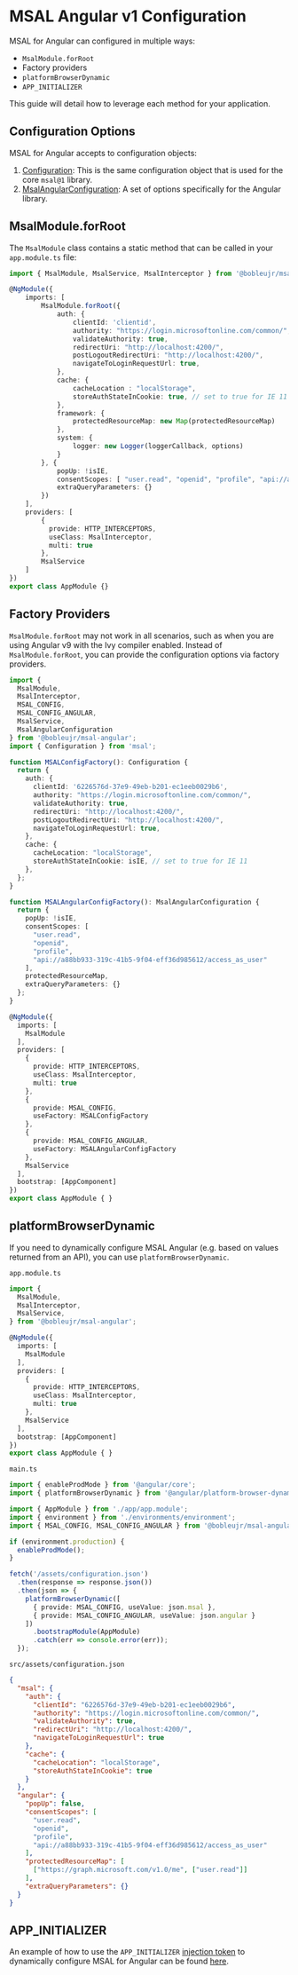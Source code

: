 # MSAL Angular v1 Configuration

MSAL for Angular can configured in multiple ways:

- `MsalModule.forRoot`
- Factory providers
- `platformBrowserDynamic`
- `APP_INITIALIZER`

This guide will detail how to leverage each method for your application.

## Configuration Options

MSAL for Angular accepts to configuration objects:

1. [Configuration](https://azuread.github.io/microsoft-authentication-library-for-js/ref/msal-core/modules/_configuration_.html#configuration): This is the same configuration object that is used for the core `msal@1` library.
2. [MsalAngularConfiguration](https://azuread.github.io/microsoft-authentication-library-for-js/ref/msal-angular/modules/_msal_angular_configuration_.html): A set of options specifically for the Angular library.

## MsalModule.forRoot

The `MsalModule` class contains a static method that can be called in your `app.module.ts` file:

```typescript
import { MsalModule, MsalService, MsalInterceptor } from '@bobleujr/msal-angular';

@NgModule({
    imports: [
        MsalModule.forRoot({
            auth: {
                clientId: 'clientid',
                authority: "https://login.microsoftonline.com/common/",
                validateAuthority: true,
                redirectUri: "http://localhost:4200/",
                postLogoutRedirectUri: "http://localhost:4200/",
                navigateToLoginRequestUrl: true,
            },
            cache: {
                cacheLocation : "localStorage",
                storeAuthStateInCookie: true, // set to true for IE 11
            },
            framework: {
                protectedResourceMap: new Map(protectedResourceMap)
            },
            system: {
                logger: new Logger(loggerCallback, options)
            }
        }, {
            popUp: !isIE,
            consentScopes: [ "user.read", "openid", "profile", "api://a88bb933-319c-41b5-9f04-eff36d985612/access_as_user"],
            extraQueryParameters: {}
        })
    ],
    providers: [
        {
          provide: HTTP_INTERCEPTORS,
          useClass: MsalInterceptor,
          multi: true
        },
        MsalService
    ]
})
export class AppModule {}
```

## Factory Providers

`MsalModule.forRoot` may not work in all scenarios, such as when you are using Angular v9 with the Ivy compiler enabled. Instead of `MsalModule.forRoot`, you can provide the configuration options via factory providers.

```typescript
import {
  MsalModule,
  MsalInterceptor,
  MSAL_CONFIG,
  MSAL_CONFIG_ANGULAR,
  MsalService,
  MsalAngularConfiguration
} from '@bobleujr/msal-angular';
import { Configuration } from 'msal';

function MSALConfigFactory(): Configuration {
  return {
    auth: {
      clientId: '6226576d-37e9-49eb-b201-ec1eeb0029b6',
      authority: "https://login.microsoftonline.com/common/",
      validateAuthority: true,
      redirectUri: "http://localhost:4200/",
      postLogoutRedirectUri: "http://localhost:4200/",
      navigateToLoginRequestUrl: true,
    },
    cache: {
      cacheLocation: "localStorage",
      storeAuthStateInCookie: isIE, // set to true for IE 11
    },
  };
}

function MSALAngularConfigFactory(): MsalAngularConfiguration {
  return {
    popUp: !isIE,
    consentScopes: [
      "user.read",
      "openid",
      "profile",
      "api://a88bb933-319c-41b5-9f04-eff36d985612/access_as_user"
    ],
    protectedResourceMap,
    extraQueryParameters: {}
  };
}

@NgModule({
  imports: [
    MsalModule
  ],
  providers: [
    {
      provide: HTTP_INTERCEPTORS,
      useClass: MsalInterceptor,
      multi: true
    },
    {
      provide: MSAL_CONFIG,
      useFactory: MSALConfigFactory
    },
    {
      provide: MSAL_CONFIG_ANGULAR,
      useFactory: MSALAngularConfigFactory
    },
    MsalService
  ],
  bootstrap: [AppComponent]
})
export class AppModule { }
```

## platformBrowserDynamic

If you need to dynamically configure MSAL Angular (e.g. based on values returned from an API), you can use `platformBrowserDynamic`.

`app.module.ts`
```typescript
import {
  MsalModule,
  MsalInterceptor,
  MsalService,
} from '@bobleujr/msal-angular';

@NgModule({
  imports: [
    MsalModule
  ],
  providers: [
    {
      provide: HTTP_INTERCEPTORS,
      useClass: MsalInterceptor,
      multi: true
    },
    MsalService
  ],
  bootstrap: [AppComponent]
})
export class AppModule { }
```

`main.ts`
```typescript
import { enableProdMode } from '@angular/core';
import { platformBrowserDynamic } from '@angular/platform-browser-dynamic';

import { AppModule } from './app/app.module';
import { environment } from './environments/environment';
import { MSAL_CONFIG, MSAL_CONFIG_ANGULAR } from '@bobleujr/msal-angular';

if (environment.production) {
  enableProdMode();
}

fetch('/assets/configuration.json')
  .then(response => response.json())
  .then(json => {
    platformBrowserDynamic([
      { provide: MSAL_CONFIG, useValue: json.msal },
      { provide: MSAL_CONFIG_ANGULAR, useValue: json.angular }
    ])
      .bootstrapModule(AppModule)
      .catch(err => console.error(err));
  });
```

`src/assets/configuration.json`
```json
{
  "msal": {
    "auth": {
      "clientId": "6226576d-37e9-49eb-b201-ec1eeb0029b6",
      "authority": "https://login.microsoftonline.com/common/",
      "validateAuthority": true,
      "redirectUri": "http://localhost:4200/",
      "navigateToLoginRequestUrl": true
    },
    "cache": {
      "cacheLocation": "localStorage",
      "storeAuthStateInCookie": true
    }
  },
  "angular": {
    "popUp": false,
    "consentScopes": [
      "user.read",
      "openid",
      "profile",
      "api://a88bb933-319c-41b5-9f04-eff36d985612/access_as_user"
    ],
    "protectedResourceMap": [
      ["https://graph.microsoft.com/v1.0/me", ["user.read"]]
    ],
    "extraQueryParameters": {}
  }
}
```

## APP_INITIALIZER

An example of how to use the `APP_INITIALIZER` [injection token](https://angular.io/api/core/APP_INITIALIZER) to dynamically configure MSAL for Angular can be found [here](https://github.com/AzureAD/microsoft-authentication-library-for-js/issues/1403).

